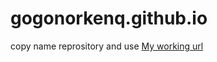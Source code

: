 # gogonorkenq.github.io
copy name reprository and use
[My working url](gogonorkenq.github.io/mainpage.html)
